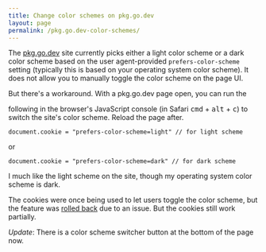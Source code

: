```yaml
---
title: Change color schemes on pkg.go.dev
layout: page
permalink: /pkg.go.dev-color-schemes/
---
```


The [pkg.go.dev](https://pkg.go.dev) site currently picks either a light color
scheme or a dark color scheme based on the user agent-provided
`prefers-color-scheme` setting (typically this is based on your
operating system color scheme). It does not allow you to
manually toggle the color scheme on the page UI.

But there's a workaround. With a pkg.go.dev page open, you can run the
<!-- NOTE: keep on same line. the '+' becomes a bullet otherwise -->
following in the browser's JavaScript console (in Safari <kbd>cmd</kbd> + <kbd>alt</kbd> + <kbd>c</kbd>)
to switch the site's color scheme.
Reload the page after.

```
document.cookie = "prefers-color-scheme=light" // for light scheme
```
or
```
document.cookie = "prefers-color-scheme=dark" // for dark scheme
```

I much like the light scheme on the site, though my operating system
color scheme is dark.

The cookies were once being used to let users toggle the color
scheme, but the feature was [rolled back][1] due to an issue. But the
cookies still work partially.

_Update_: There is a color scheme switcher button at the bottom
of the page now.

[1]: https://github.com/golang/pkgsite/commit/a0af5929e0f9b881e04e37c80ce9dfb1d2dc36f2
